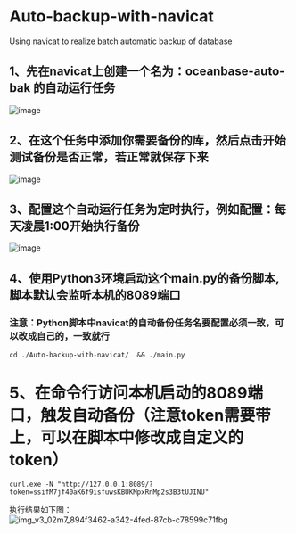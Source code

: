 # Auto-backup-with-navicat
Using navicat to realize batch automatic backup of database

## 1、先在navicat上创建一个名为：oceanbase-auto-bak 的自动运行任务
![image](https://github.com/user-attachments/assets/f59295d5-0e6e-43b0-9553-2ffe0fe1a304)

## 2、在这个任务中添加你需要备份的库，然后点击开始测试备份是否正常，若正常就保存下来
![image](https://github.com/user-attachments/assets/2bfffe9b-e9ee-42bd-ab87-8c163dea3bde)

## 3、配置这个自动运行任务为定时执行，例如配置：每天凌晨1:00开始执行备份
![image](https://github.com/user-attachments/assets/c74cfcee-aa22-432c-8422-aacc270f31da)

## 4、使用Python3环境启动这个main.py的备份脚本,脚本默认会监听本机的8089端口
### 注意：Python脚本中navicat的自动备份任务名要配置必须一致，可以改成自己的，一致就行
`cd ./Auto-backup-with-navicat/  && ./main.py`

# 5、在命令行访问本机启动的8089端口，触发自动备份（注意token需要带上，可以在脚本中修改成自定义的token）
`curl.exe -N "http://127.0.0.1:8089/?token=ssifM7jf40aK6f9isfuwsKBUKMpxRnMp2s3B3tUJINU"`

执行结果如下图：
![img_v3_02m7_894f3462-a342-4fed-87cb-c78599c71fbg](https://github.com/user-attachments/assets/4242aba4-f545-4a01-82fd-081a66a01d58)
